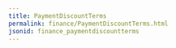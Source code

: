 ```yaml
---
title: PaymentDiscountTerms
permalink: finance/PaymentDiscountTerms.html
jsonid: finance_paymentdiscountterms
---
```

